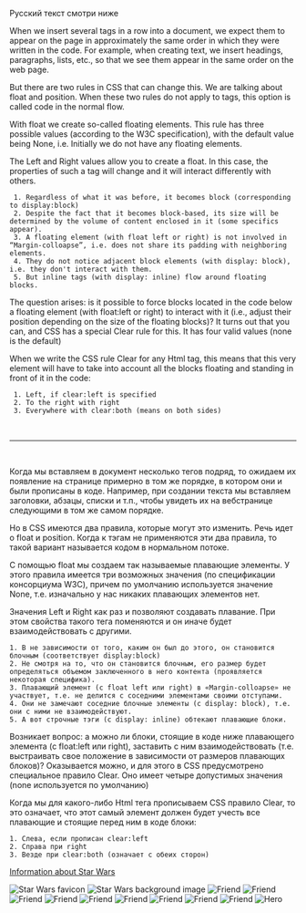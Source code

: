 Русский текст смотри ниже

When we insert several tags in a row into a document, we expect them to appear on the page in approximately the same order in which they were written in the code. For example, when creating text, we insert headings, paragraphs, lists, etc., so that we see them appear in the same order on the web page.

But there are two rules in CSS that can change this. We are talking about float and position. When these two rules do not apply to tags, this option is called code in the normal flow.

With float we create so-called floating elements. This rule has three possible values (according to the W3C specification), with the default value being None, i.e. Initially we do not have any floating elements.

The Left and Right values allow you to create a float. In this case, the properties of such a tag will change and it will interact differently with others.

     1. Regardless of what it was before, it becomes block (corresponding to display:block)
     2. Despite the fact that it becomes block-based, its size will be determined by the volume of content enclosed in it (some specifics appear).
     3. A floating element (with float left or right) is not involved in “Margin-colloapse”, i.e. does not share its padding with neighboring elements.
     4. They do not notice adjacent block elements (with display: block), i.e. they don't interact with them.
     5. But inline tags (with display: inline) flow around floating blocks.

The question arises: is it possible to force blocks located in the code below a floating element (with float:left or right) to interact with it (i.e., adjust their position depending on the size of the floating blocks)? It turns out that you can, and CSS has a special Clear rule for this. It has four valid values (none is the default)

When we write the CSS rule Clear for any Html tag, this means that this very element will have to take into account all the blocks floating and standing in front of it in the code:

     1. Left, if clear:left is specified
     2. To the right with right
     3. Everywhere with clear:both (means on both sides)

<br/><hr/><br/>

Когда мы вставляем в документ несколько тегов подряд, то ожидаем их появление на странице примерно в том же порядке, в котором они и были прописаны в коде. Например, при создании текста мы вставляем заголовки, абзацы, списки и т.п., чтобы увидеть их на вебстранице следующими в том же самом порядке. 

Но в CSS имеются два правила, которые могут это изменить. Речь идет о float и position. Когда к тэгам не применяются эти два правила, то такой вариант называется кодом в нормальном потоке.

С помощью float мы создаем так называемые плавающие элементы. У этого правила имеется три возможных значения (по спецификации консорциума W3C), причем по умолчанию используется значение None, т.е. изначально у нас никаких плавающих элементов нет.

Значения Left и Right как раз и позволяют создавать плавание. При этом свойства такого тега поменяются и он иначе будет взаимодействовать с другими. 

    1. В не зависимости от того, каким он был до этого, он становится блочным (соответствует display:block) 
    2. Не смотря на то, что он становится блочным, его размер будет определяться объемом заключенного в него контента (проявляется некоторая специфика). 
    3. Плавающий элемент (с float left или right) в «Margin-colloapse» не участвует, т.е. не делится с соседними элементами своими отступами. 
    4. Они не замечают соседние блочные элементы (с display: block), т.е. они с ними не взаимодействуют. 
    5. А вот строчные тэги (с display: inline) обтекают плавающие блоки.

Возникает вопрос: а можно ли блоки, стоящие в коде ниже плавающего элемента (с float:left или right), заставить с ним взаимодействовать (т.е. выстраивать свое положение в зависимости от размеров плавающих блоков)? Оказывается можно, и для этого в CSS предусмотрено специальное правило Clear. Оно имеет четыре допустимых значения (none используется по умолчанию)

Когда мы для какого-либо Html тега прописываем CSS правило Clear, то это означает, что этот самый элемент должен будет учесть все плавающие и стоящие перед ним в коде блоки:

    1. Слева, если прописан clear:left 
    2. Справа при right 
    3. Везде при clear:both (означает с обеих сторон) 
    
[Information about Star Wars](https://github.com/ait-tr/cohort34.1/blob/main/front_end/lesson_05/starsWars.txt)

<img src="https://github.com/ait-tr/cohort34.1/blob/main/front_end/lesson_05/Images/star-wars-icon-png-8.jpg?raw=true" alt="Star Wars favicon"/>

<img src="https://github.com/ait-tr/cohort34.1/blob/main/front_end/lesson_05/Images/sky.jpg?raw=true" alt="Star Wars background image"/>

<img src="https://github.com/ait-tr/cohort34.1/blob/main/front_end/lesson_05/Images/friend1.jpg?raw=true" alt="Friend"/>

<img src="https://github.com/ait-tr/cohort34.1/blob/main/front_end/lesson_05/Images/friend2.jpg?raw=true" alt="Friend"/>

<img src="https://github.com/ait-tr/cohort34.1/blob/main/front_end/lesson_05/Images/friend3.jpg?raw=true" alt="Friend"/>

<img src="https://github.com/ait-tr/cohort34.1/blob/main/front_end/lesson_05/Images/friend4.jpg?raw=true" alt="Friend"/>

<img src="https://github.com/ait-tr/cohort34.1/blob/main/front_end/lesson_05/Images/friend5.jpg?raw=true" alt="Friend"/>

<img src="https://github.com/ait-tr/cohort34.1/blob/main/front_end/lesson_05/Images/friend6.jpg?raw=true" alt="Friend"/>

<img src="https://github.com/ait-tr/cohort34.1/blob/main/front_end/lesson_05/Images/friend7.jpg?raw=true" alt="Friend"/>

<img src="https://github.com/ait-tr/cohort34.1/blob/main/front_end/lesson_05/Images/friend8.jpg?raw=true" alt="Friend"/>

<img src="https://github.com/ait-tr/cohort34.1/blob/main/front_end/lesson_05/Images/friend9.jpg?raw=true" alt="Friend"/>

<img src="https://github.com/ait-tr/cohort34.1/blob/main/front_end/lesson_05/Images/main.jpg?raw=true" alt="Hero"/>